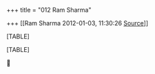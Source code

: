 +++
title = "012 Ram Sharma"

+++
[[Ram Sharma	2012-01-03, 11:30:26 [Source](https://groups.google.com/g/bvparishat/c/stiK_ZfjDVM)]]



[TABLE]

[TABLE]




